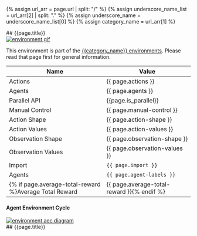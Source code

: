 {% assign url_arr = page.url | split: "/" %}
{% assign underscore_name_list = url_arr[2] | split: "." %}
{% assign underscore_name = underscore_name_list[0] %}
{% assign category_name = url_arr[1] %}

<div class="appear_small" markdown="1">
## {{page.title}}
</div>

<div class="floatright" markdown="1">

<a href="{{category_name}}_{{underscore_name}}.gif">
<img src="{{category_name}}_{{underscore_name}}.gif" alt="environment gif" />
</a>

This environment is part of the [{{category_name}} environments](../{{category_name}}). Please read that page first for general information.

Name | Value
--- | ---
Actions | {{ page.actions }}
Agents | {{ page.agents }}
Parallel API | {{page.is_parallel}}
Manual Control | {{ page.manual-control }}
Action Shape | {{ page.action-shape }}
Action Values | {{ page.action-values }}
Observation Shape | {{ page.observation-shape }}
Observation Values | {{ page.observation-values }}
Import | `{{ page.import }}`
Agents | `{{ page.agent-labels }}`
{% if page.average-total-reward %}Average Total Reward | {{ page.average-total-reward }}{% endif %}

#### Agent Environment Cycle

<a href="/assets/img/aec/{{category_name}}_{{underscore_name}}_aec.svg">
<img src="/assets/img/aec/{{category_name}}_{{underscore_name}}_aec.svg" alt="environment aec diagram" />
</a>

</div>


<div class="appear_big" markdown="1">
## {{page.title}}
</div>
